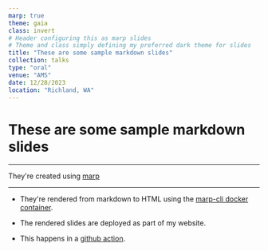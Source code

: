 ```yaml
---
marp: true
theme: gaia 
class: invert
# Header configuring this as marp slides
# Theme and class simply defining my preferred dark theme for slides
title: "These are some sample markdown slides"
collection: talks
type: "oral"
venue: "AMS"
date: 12/28/2023
location: "Richland, WA"
---
```


<!-- A slide with a title -->
# These are some sample markdown slides

---

<!-- Three dash breaks start a new slide -->
<!-- This one just has some text and a link -->

They're created using [marp](https://marp.app/)

---

<!-- Another slide with some bullet points -->

* They're rendered from markdown to HTML using the [marp-cli docker container](https://github.com/marp-team/marp-cli#docker).

* The rendered slides are deployed as part of my website.

* This happens in a [github action](https://github.com/UnseenWizzard/unseenwizzard.github.io/blob/8d812ca33bfac4106ddf5f58512740e925c835fa/.github/workflows/render-slides.yaml).